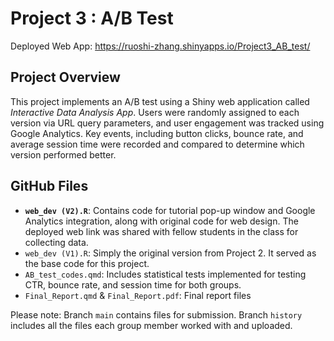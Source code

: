 # Project 3 : A/B Test

Deployed Web App: https://ruoshi-zhang.shinyapps.io/Project3_AB_test/

## Project Overview

This project implements an A/B test using a Shiny web application called *Interactive Data Analysis App*. Users were randomly assigned to each version via URL query parameters, and user engagement was tracked using Google Analytics. Key events, including button clicks, bounce rate, and average session time were recorded and compared to determine which version performed better.

## GitHub Files

- **`web_dev (V2).R`**: Contains code for tutorial pop-up window and Google Analytics integration, along with original code for web design. The deployed web link was shared with fellow students in the class  for collecting data.
- `web_dev (V1).R`: Simply the original version from Project 2. It served as the base code for this project.
- `AB_test_codes.qmd`: Includes statistical tests implemented for testing CTR, bounce rate, and session time for both groups.
- `Final_Report.qmd` & `Final_Report.pdf`: Final report files

Please note: Branch `main` contains files for submission. Branch `history` includes all the files each group member worked with and uploaded.
